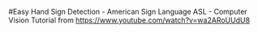 #Easy Hand Sign Detection - American Sign Language ASL - Computer Vision
Tutorial from https://www.youtube.com/watch?v=wa2ARoUUdU8
